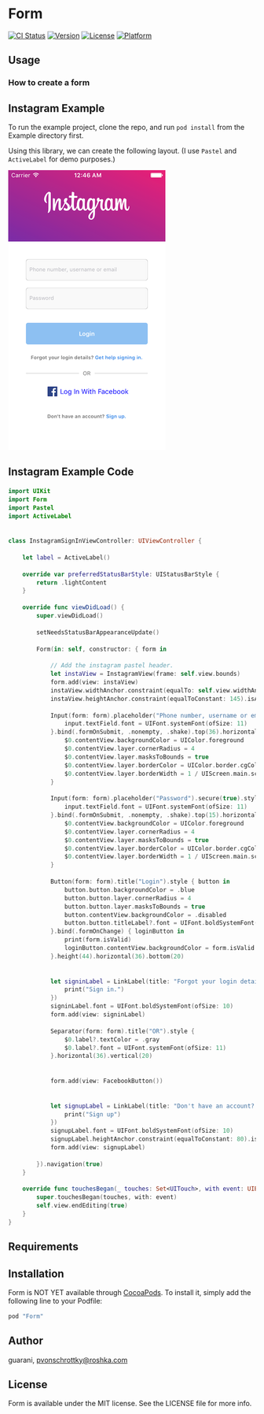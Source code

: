 # Form

[![CI Status](http://img.shields.io/travis/guarani/Form.svg?style=flat)](https://travis-ci.org/guarani/Form)
[![Version](https://img.shields.io/cocoapods/v/Form.svg?style=flat)](http://cocoapods.org/pods/Form)
[![License](https://img.shields.io/cocoapods/l/Form.svg?style=flat)](http://cocoapods.org/pods/Form)
[![Platform](https://img.shields.io/cocoapods/p/Form.svg?style=flat)](http://cocoapods.org/pods/Form)


## Usage

### How to create a form



## Instagram Example

To run the example project, clone the repo, and run `pod install` from the Example directory first.

Using this library, we can create the following layout. (I use `Pastel` and `ActiveLabel` for demo purposes.)

![alt tag](insta.png)


## Instagram Example Code

```swift
import UIKit
import Form
import Pastel
import ActiveLabel


class InstagramSignInViewController: UIViewController {

    let label = ActiveLabel()
    
    override var preferredStatusBarStyle: UIStatusBarStyle {
        return .lightContent
    }
    
    override func viewDidLoad() {
        super.viewDidLoad()

        setNeedsStatusBarAppearanceUpdate()

        Form(in: self, constructor: { form in
            
            // Add the instagram pastel header.
            let instaView = InstagramView(frame: self.view.bounds)
            form.add(view: instaView)
            instaView.widthAnchor.constraint(equalTo: self.view.widthAnchor).isActive = true
            instaView.heightAnchor.constraint(equalToConstant: 145).isActive = true
            
            Input(form: form).placeholder("Phone number, username or email").style { input in
                input.textField.font = UIFont.systemFont(ofSize: 11)
            }.bind(.formOnSubmit, .nonempty, .shake).top(36).horizontal(36).height(43).bottom(0).style {
                $0.contentView.backgroundColor = UIColor.foreground
                $0.contentView.layer.cornerRadius = 4
                $0.contentView.layer.masksToBounds = true
                $0.contentView.layer.borderColor = UIColor.border.cgColor
                $0.contentView.layer.borderWidth = 1 / UIScreen.main.scale
            }

            Input(form: form).placeholder("Password").secure(true).style { input in
                input.textField.font = UIFont.systemFont(ofSize: 11)
            }.bind(.formOnSubmit, .nonempty, .shake).top(15).horizontal(36).height(43).bottom(20).style {
                $0.contentView.backgroundColor = UIColor.foreground
                $0.contentView.layer.cornerRadius = 4
                $0.contentView.layer.masksToBounds = true
                $0.contentView.layer.borderColor = UIColor.border.cgColor
                $0.contentView.layer.borderWidth = 1 / UIScreen.main.scale
            }
            
            Button(form: form).title("Login").style { button in
                button.button.backgroundColor = .blue
                button.button.layer.cornerRadius = 4
                button.button.layer.masksToBounds = true
                button.contentView.backgroundColor = .disabled
                button.button.titleLabel?.font = UIFont.boldSystemFont(ofSize: 12)
            }.bind(.formOnChange) { loginButton in
                print(form.isValid)
                loginButton.contentView.backgroundColor = form.isValid ? .enabled : .disabled
            }.height(44).horizontal(36).bottom(20)
            
            
            let signinLabel = LinkLabel(title: "Forgot your login details? Get help signing in.", pattern: "\\Q Get help signing in.\\E", handler: {
                print("Sign in.")
            })
            signinLabel.font = UIFont.boldSystemFont(ofSize: 10)
            form.add(view: signinLabel)
            
            Separator(form: form).title("OR").style {
                $0.label?.textColor = .gray
                $0.label?.font = UIFont.systemFont(ofSize: 11)
            }.horizontal(36).vertical(20)
            

            form.add(view: FacebookButton())

            
            let signupLabel = LinkLabel(title: "Don't have an account? Sign up.", pattern: "\\Q Sign up.\\E", handler: {
                print("Sign up")
            })
            signupLabel.font = UIFont.boldSystemFont(ofSize: 10)
            signupLabel.heightAnchor.constraint(equalToConstant: 80).isActive = true
            form.add(view: signupLabel)

        }).navigation(true)
    }
    
    override func touchesBegan(_ touches: Set<UITouch>, with event: UIEvent?) {
        super.touchesBegan(touches, with: event)
        self.view.endEditing(true)
    }
}


```

## Requirements

## Installation

Form is NOT YET available through [CocoaPods](http://cocoapods.org). To install
it, simply add the following line to your Podfile:

```ruby
pod "Form"
```

## Author

guarani, pvonschrottky@roshka.com

## License

Form is available under the MIT license. See the LICENSE file for more info.
